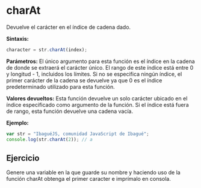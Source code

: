 # charAt

Devuelve el carácter en el índice de cadena dado.

**Sintaxis:**

```js
character = str.charAt(index);
```

**Parámetros:** El único argumento para esta función es el índice en la cadena de donde se extraerá el carácter único. El rango de este índice está entre 0 y longitud - 1, incluidos los límites. Si no se especifica ningún índice, el primer carácter de la cadena se devuelve ya que 0 es el índice predeterminado utilizado para esta función.

**Valores devueltos:** Esta función devuelve un solo carácter ubicado en el índice especificado como argumento de la función. Si el índice está fuera de rango, esta función devuelve una cadena vacía.

**Ejemplo:**

```js
var str = "IbaguéJS, comunidad JavaScript de Ibagué";
console.log(str.charAt(2)); // a
```

## Ejercicio

Genere una variable en la que guarde su nombre y haciendo uso de la función charAt obtenga el primer caracter e imprímalo en consola.
